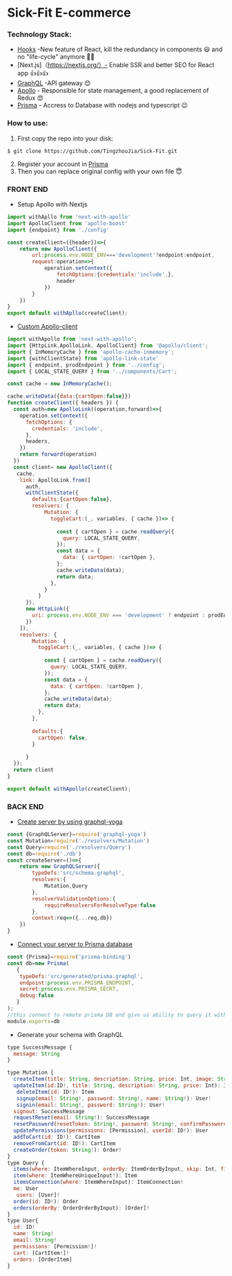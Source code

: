 # Sick-Fit E-commerce
### Technology Stack:
- [Hooks](https://github.com/facebook/react) -New feature of React, kill the redundancy in components :smiley: and no "life-cycle" anymore :star2::star2: 
- [Next.js]（https://nextjs.org/）- Enable SSR and better SEO for React app :+1::+1::+1:
- [GraphQL](https://graphql.org/) -API gateway :blush:
- [Apollo](https://www.apollographql.com/docs/react/) - Responsible for state management, a good replacement of Redux :heart_eyes:
- [Prisma](https://www.prisma.io/) - Accress to Database with nodejs and typescript :wink:

### How to use:
1. First copy the repo into your disk:
```shell
$ git clone https://github.com/TingzhouJia/Sick-Fit.git
```
2. Register your account in [Prisma](https://app.prisma.io/)
3. Then you can replace original config with your own file :innocent:
### FRONT END

- Setup Apollo with Nextjs
```javascript
import withApllo from 'next-with-apollo'
import ApolloClient from 'apollo-boost'
import {endpoint} from './config'

const createClient=({header})=>{
    return new ApolloClient({
        url:process.env.NODE_ENV==='development'?endpoint:endpoint,
        request:operation=>{
            operation.setContext({
                fetchOptions:{credentials:'include',},
                header
            })
        }
    })
}
export default withApllo(createClient);
```
- [Custom Apollo-client](https://www.apollographql.com/docs/react/)
```javascript
import withApollo from 'next-with-apollo';
import {HttpLink,ApolloLink, ApolloClient} from '@apollo/client';
import { InMemoryCache } from 'apollo-cache-inmemory';
import {withClientState} from 'apollo-link-state'
import { endpoint, prodEndpoint } from '../config';
import { LOCAL_STATE_QUERY } from '../components/Cart';

const cache = new InMemoryCache();

cache.writeData({data:{cartOpen:false}})
function createClient({ headers }) {
  const auth=new ApolloLink((operation,forward)=>{
    operation.setContext({
      fetchOptions: {
        credentials: 'include',
      },
      headers,
    })
    return forward(operation)
  })
  const client= new ApolloClient({
   cache,
    link: ApolloLink.from([
      auth,     
      withClientState({
        defaults:{cartOpen:false},
        resolvers: {
            Mutation: {
              toggleCart:(_, variables, { cache })=> {
              
                const { cartOpen } = cache.readQuery({
                  query: LOCAL_STATE_QUERY,
                });
                const data = {
                  data: { cartOpen: !cartOpen },
                };
                cache.writeData(data);
                return data;
              },
            }
          }
      }),
      new HttpLink({
        uri: process.env.NODE_ENV === 'development' ? endpoint : prodEndpoint,
      })
    ]),
    resolvers: {
        Mutation: {
          toggleCart:(_, variables, { cache })=> {
          
            const { cartOpen } = cache.readQuery({
              query: LOCAL_STATE_QUERY,
            });
            const data = {
              data: { cartOpen: !cartOpen },
            };
            cache.writeData(data);
            return data;
          },
        },
       
        defaults:{
          cartOpen: false,
        }
        
      }  
  });
  return client
}

export default withApollo(createClient);
```
### BACK END
- [Create server by using graphql-yoga](https://github.com/prisma-labs/graphql-yoga)
```javascript
const {GraphQLServer}=require('graphql-yoga')
const Mutation=require('./resolvers/Mutation')
const Query=require('./resolvers/Query')
const db=require('./db')
const createServer=()=>{
    return new GraphQLServer({
        typeDefs:'src/schema.graphql',
        resolvers:{
            Mutation,Query
        },
        resolverValidationOptions:{
            requireResolversForResolveType:false
        },
        context:req=>({...req,db})
    })
}
```
- [Connect your server to Prisma database](https://www.prisma.io/)
```javascript
const {Prisma}=require('prisma-binding')
const db=new Prisma(
   {
    typeDefs:'src/generated/prisma.graphql',
    endpoint:process.env.PRISMA_ENDPOINT,
    secret:process.env.PRISMA_SECRT,
    debug:false
   }
);
//this connect to remote prisma DB and give us ability to query it with JS
module.exports=db
```
- Generate your schema with GraphQL
```javascript
type SuccessMessage {
  message: String
}

type Mutation {
  createItem(title: String, description: String, price: Int, image: String, largeImage: String): Item!
  updateItem(id:ID!, title: String, description: String, price: Int): Item!
   deleteItem(id: ID!): Item
   signup(email: String!, password: String!, name: String!): User!
   signin(email: String!, password: String!): User!
  signout: SuccessMessage
  requestReset(email: String!): SuccessMessage
  resetPassword(resetToken: String!, password: String!, confirmPassword: String!): User!
  updatePermissions(permissions: [Permission], userId: ID!): User
  addToCart(id: ID!): CartItem
  removeFromCart(id: ID!): CartItem
  createOrder(token: String!): Order!
}
type Query {
  items(where: ItemWhereInput, orderBy: ItemOrderByInput, skip: Int, first: Int): [Item]!
  item(where: ItemWhereUniqueInput!): Item
  itemsConnection(where: ItemWhereInput): ItemConnection!
  me: User 
   users: [User]!
  order(id: ID!): Order
  orders(orderBy: OrderOrderByInput): [Order]!
}
type User{
  id: ID!
  name: String!
  email: String!
  permissions: [Permission!]!
  cart: [CartItem!]!
  orders: [OrderItem]
}
```
